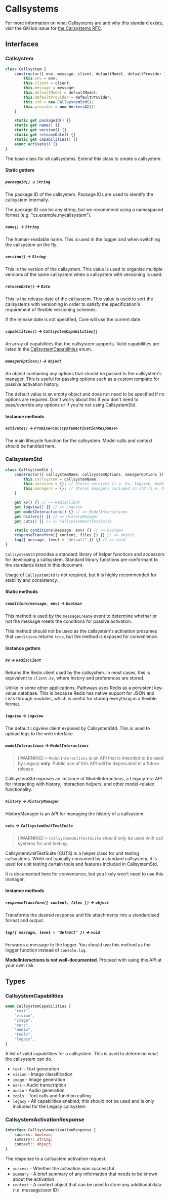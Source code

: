 # Callsystems

For more information on what Callsystems are and why this standard exists, visit the GitHub issue for [the Callsystems RFC](https://github.com/spongedsc/pathways/issues/77).

## Interfaces

### Callsystem

```js
class Callsystem {
	constructor({ env, message, client, defaultModel, defaultProvider }) {
		this.env = env;
		this.client = client;
		this.message = message;
		this.defaultModel = defaultModel;
		this.defaultProvider = defaultProvider;
		this.std = new CallsystemStd();
		this.provider = new WorkersAI();
	}

	static get packageId() {}
	static get name() {}
	static get version() {}
	static get releaseDate() {}
	static get capabilities() {}
	async activate() {}
}
```

The base class for all callsystems. Extend this class to create a callsystem.

#### Static getters

##### `packageId()` -> `String`

The package ID of the callsystem. Package IDs are used to identify the callsystem internally.

The package ID can be any string, but we recommend using a namespaced format (e.g. "cs.example.mycallsystem").

##### `name()` -> `String`

The human-readable name. This is used in the logger and when switching the callsystem on the fly.

##### `version()` -> `String`

This is the version of the callsystem. This value is used to organise multiple versions of the same callsystem when a callsystem with versioning is used.

##### `releaseDate()` -> `Date`

This is the release date of the callsystem. This value is used to sort the callsystems with versioning in order to satisfy the specification's requirement of flexible versioning schemes.

If the release date is not specified, Core will use the current date.

##### `capabilities()` -> `CallsystemCapabilities[]`

An array of capabilities that the callsystem supports. Valid capabilities are listed in the [CallsystemCapabilities](#callsystemcapabilities) enum.

##### `managerOptions()` -> `object`

An object containing any options that should be passed to the callsystem's manager. This is useful for passing options such as a custom template for passive activation history.

The default value is an empty object and does not need to be specified if no options are required. Don't worry about this if you don't need to pass/override any options or if you're not using CallsystemStd.

#### Instance methods

##### `activate()` -> `Promise<CallsystemActivationResponse>`

The main lifecycle function for the callsystem. Model calls and context should be handled here.

### CallsystemStd

```js
class CallsystemStd {
	constructor({ callsystemName, callsystemOptions, managerOptions }) {
		this.callsystem = callsystemName;
		this.services = {}; // Stores services (i.e. kv, logview, modelInteractions)
		this.managers = {}; // Stores managers included in std (i.e. history, cuts)
	}

	get kv() {} // => RedisClient
	get logview() {} // => Logview
	get modelInteractions() {} // => ModelInteractions
	get history() {} // => HistoryManager
	get cuts() {} // => CallsystemUnitTestSuite

	static conditions(message, env) {} // => boolean
	responseTransform({ content, files }) {} // => object
	log({ message, level = "default" }) {} // => void
}
```

`CallsystemStd` provides a standard library of helper functions and accessors for developing a callsystem. Standard library functions are conformant to the standards listed in this document.

Usage of `CallsystemStd` is not required, but it is highly recommended for stability and consistency.

#### Static methods

##### `conditions(message, env)` -> `boolean`

This method is used by the `messageCreate` event to determine whether or not the message meets the conditions for passive activation.

This method should not be used as the callsystem's activation presumes that `conditions` returns `true`, but the method is exposed for convenience.

#### Instance getters

##### `kv` -> `RedisClient`

Returns the Redis client used by the callsystem. In most cases, this is equivalent to `client.kv`, where history and preferences are stored.

Unlike in some other applications, Pathways uses Redis as a persistent key-value database. This is because Redis has native support for JSON and Lists through modules, which is useful for storing everything in a flexible format.

##### `logview` -> `Logview`

The default Logview client exposed by CallsystemStd. This is used to upload logs to the web interface.

##### `modelInteractions` -> `ModelInteractions`

> [!WARNING] > `ModelInteractions` is an API that is intended to be used by Legacy **only**. Public use of this API will be deprecated in a future release.

CallsystemStd exposes an instance of ModelInteractions, a Legacy-era API for interacting with history, interaction helpers, and other model-related functionality.

##### `history` -> `HistoryManager`

HistoryManager is an API for managing the history of a callsystem.

##### `cuts` -> `CallsystemUnitTestSuite`

> [!WARNING] > `CallsystemUnitTestSuite` should only be used with call systems for unit testing.

CallsystemUnitTestSuite (CUTS) is a helper class for unit testing callsystems. While not typically consumed by a standard callsystem, it is used for unit testing certain tools and features included in CallsystemStd.

It is documented here for convenience, but you likely won't need to use this manager.

#### Instance methods

##### `responseTransform({ content, files })` -> `object`

Transforms the desired response and file attachments into a standardised format and output.

##### `log({ message, level = "default" })` -> `void`

Forwards a message to the logger. You should use this method as the logger function instead of `console.log`.

**ModelInteractions is not well-documented**. Proceed with using this API at your own risk.

## Types

### CallsystemCapabilities

```ts
enum CallsystemCapabilities {
	"text",
	"vision",
	"image",
	"ears",
	"audio",
	"tools",
	"legacy",
}
```

A list of valid capabilities for a callsystem. This is used to determine what the callsystem can do.

- `text` - Text generation
- `vision` - Image classification
- `image` - Image generation
- `ears` - Audio transcription
- `audio` - Audio generation
- `tools` - Tool calls and function calling
- `legacy` - All capabilities enabled; this should not be used and is only included for the Legacy callsystem

### CallsystemActivationResponse

```ts
interface CallsystemActivationResponse {
	success: boolean;
	summary?: string;
	context?: object;
}
```

The response to a callsystem activation request.

- `success` - Whether the activation was successful
- `summary` - A brief summary of any information that needs to be known about the activation
- `context` - A context object that can be used to store any additional data (i.e. message/user ID)
